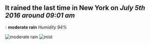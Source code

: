 ## It rained the last time in New York on *July 5th 2016 around 09:01 am*
💧  **moderate rain** *Humidity 94%*

![moderate rain](http://openweathermap.org/img/w/10d.png) ![mist](http://openweathermap.org/img/w/50d.png)
